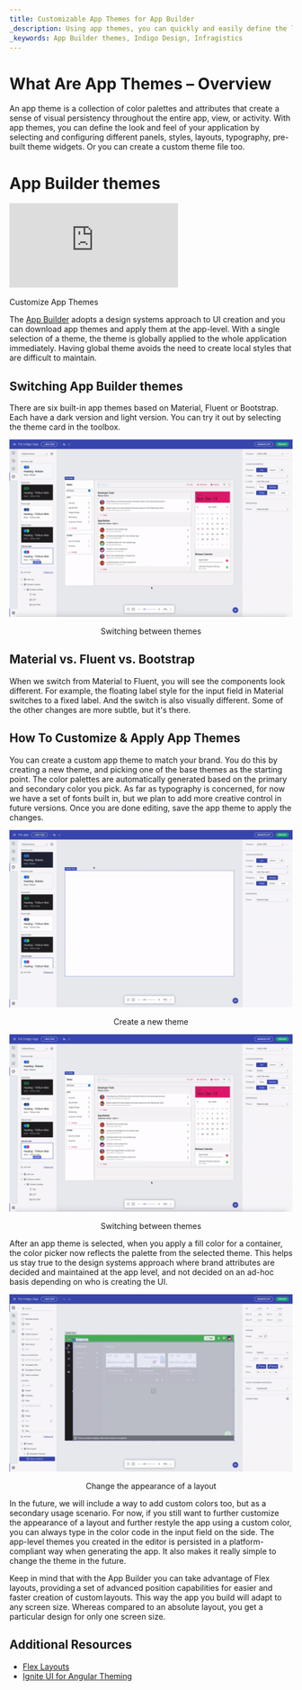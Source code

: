 ```yaml
---
title: Customizable App Themes for App Builder
_description: Using app themes, you can quickly and easily define the look and feel of your applications. Learn how to use pre-built app themes or customize your own.  
_keywords: App Builder themes, Indigo Design, Infragistics
---
```


# What Are App Themes – Overview

An app theme is a collection of color palettes and attributes that create a sense of visual persistency throughout the entire app, view, or activity. With app themes, you can define the look and feel of your application by selecting and configuring different panels, styles, layouts, typography, pre-built theme widgets. Or you can create a custom theme file too. 

# App Builder themes

<section class="video-container">
    <div>
        <div class="video-container__item">
            <iframe src="https://www.youtube.com/embed/tuTELBXDKYA" frameborder="0" allowfullscreen></iframe>
        </div>
        <p>Customize App Themes</p>
    </div>
</section>

The [App Builder]({environment:infragisticsBaseUrl}/products/indigo-design/app-builder) adopts a design systems approach to UI creation and you can download app themes and apply them at the app-level. With a single selection of a theme, the theme is globally applied to the whole application immediately. Having global theme avoids the need to create local styles that are difficult to maintain.  

## Switching App Builder themes 

There are six built-in app themes based on Material, Fluent or Bootstrap. Each have a dark version and light version. You can try it out by selecting the theme card in the toolbox.  

<img class="responsive-img" src="../images/switching-between-themes-Indigo-Design-App-Builder.gif" />
<p style="text-align:center;">Switching between themes</p>

## Material vs. Fluent vs. Bootstrap 

When we switch from Material to Fluent, you will see the components look different. For example, the floating label style for the input field in Material switches to a fixed label. And the switch is also visually different. Some of the other changes are more subtle, but it's there. 

## How To Customize & Apply App Themes  

You can create a custom app theme to match your brand. You do this by creating a new theme, and picking one of the base themes as the starting point. The color palettes are automatically generated based on the primary and secondary color you pick. As far as typography is concerned, for now we have a set of fonts built in, but we plan to add more creative control in future versions. Once you are done editing, save the app theme to apply the changes.  

<img class="responsive-img" src="../images/create-theme-Indigo-Design-App-Builder.gif" />
<p style="text-align:center;">Create a new theme</p>

<img class="responsive-img" src="../images/switching-between-themes-Indigo-Design-App-Builder.gif" />
<p style="text-align:center;">Switching between themes</p>

After an app theme is selected, when you apply a fill color for a container, the color picker now reflects the palette from the selected theme. This helps us stay true to the design systems approach where brand attributes are decided and maintained at the app level, and not decided on an ad-hoc basis depending on who is creating the UI. 

<img class="responsive-img" src="../images/change-appearance-Indigo-Design-App-Builder.gif" />
<p style="text-align:center;">Change the appearance of a layout</p>

In the future, we will include a way to add custom colors too, but as a secondary usage scenario. For now, if you still want to further customize the appearance of a layout and further restyle the app using a custom color, you can always type in the color code in the input field on the side. The app-level themes you created in the editor is persisted in a platform-compliant way when generating the app. It also makes it really simple to change the theme in the future.  

Keep in mind that with the App Builder you can take advantage of Flex layouts, providing a set of advanced position capabilities for easier and faster creation of custom layouts. This way the app you build will adapt to any screen size. Whereas compared to an absolute layout, you get a particular design for only one screen size. 

## Additional Resources

<div class="divider--half"></div>

* [Flex Layouts](../flex-layouts/flex-layouts.md)
* [Ignite UI for Angular Theming]({environment:infragisticsBaseUrl}/products/ignite-ui-angular/angular/components/themes/index)
